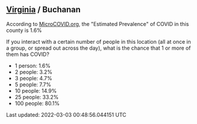 
## [Virginia](/united-states/virginia) / Buchanan

According to [MicroCOVID.org](http://microcovid.org),
the "Estimated Prevalence" of COVID in this county is 1.6%

If you interact with a certain number of people in this location
(all at once in a group, or spread out across the day), what is the chance that
1 or more of them has COVID?

- 1 person: 1.6%
- 2 people: 3.2%
- 3 people: 4.7%
- 5 people: 7.7%
- 10 people: 14.9%
- 25 people: 33.2%
- 100 people: 80.1%

Last updated: 2022-03-03 00:48:56.044151 UTC

